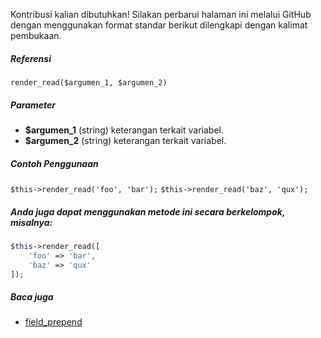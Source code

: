 Kontribusi kalian dibutuhkan!
Silakan perbarui halaman ini melalui GitHub dengan menggunakan format standar berikut dilengkapi dengan kalimat pembukaan.

##### Referensi

`render_read($argumen_1, $argumen_2)`

##### Parameter
* **$argumen_1** (string) keterangan terkait variabel.
* **$argumen_2** (string) keterangan terkait variabel.

##### Contoh Penggunaan
`$this->render_read('foo', 'bar');`
`$this->render_read('baz', 'qux');`


##### Anda juga dapat menggunakan metode ini secara berkelompok, misalnya:
```php
$this->render_read([
    'foo' => 'bar',
    'baz' => 'qux'
]);
```

##### Baca juga
* [field_prepend](./field_prepend)
